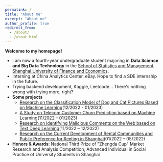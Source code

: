 ```yaml
---
permalink: /
title: "About me"
excerpt: "About me"
author_profile: true
redirect_from: 
  - /about/
  - /about.html
---
```


**Welcome to my homepage!**

* I am now a fourth-year undergraduate student majoring in **Data Science and Big Data Technology** in the [School of Statistics and Management](https://ssm.sufe.edu.cn/), [Shanghai University of Finance and Economics](https://www.sufe.edu.cn/).
* Interning at China Analytics Center, eBay. Hope to find a SDE internship in the future.
* Trying backend development, Kaggle, Leetcode... There's nothing wrong with trying more, right?
* **Some projects** 
  * [Research on the Classification Model of Dog and Cat Pictures Based on Machine Learning](https://github.com/Orlando0303/DS2022/tree/main/Final)(12/2022 - 01/2023)
  * [A Study on Telecom Customer Churn Prediction based on Machine Learning](https://github.com/Orlando0303/ML2022/tree/main/Final)(11/2022 – 01/2023)
  * [Research on Identifying Malicious Comments on the Web based on Text Deep Learning](https://github.com/Orlando0303/TM2022)(11/2022 – 12/2022)
  * [Research on the Current Development of Rental Communities and Public Preference for Renting in Shanghai](http://Orlando0303.github.io/files/租赁社区.pdf)(01/2022 – 05/2022)
* **Honors & Awards:** National Third Prize of "Zhengda Cup" Market Research and Analysis Competition; Advanced Individual in Social Practice of University Students in Shanghai
